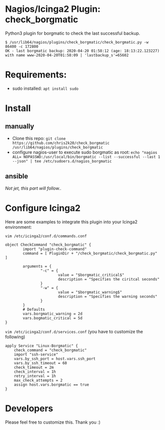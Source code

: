 # Nagios/Icinga2 Plugin: check_borgmatic 
Python3 plugin for borgmatic to check the last successful backup.
```
$ /usr/lib64/nagios/plugins/check_borgmatic/check_borgmatic.py -w 86400 -c 172800
OK - last borgmatic backup: 2020-04-20 01:58:12 (age: 18:13:22.123227) with name www-2020-04-20T01:58:09 | 'lastbackup_s'=65602
```

# Requirements: 
- sudo installed: `apt install sudo` 

# Install
## manually  
- Clone this repo: `git clone https://github.com/chris2k20/check_borgmatic /usr/lib64/nagios/plugins/check_borgmatic`
- configure nagios-user to execute sudo borgmatic as root: `echo "nagios ALL= NOPASSWD:/usr/local/bin/borgmatic --list --successful --last 1 --json" | tee /etc/sudoers.d/nagios_borgmatic`

## ansible
_Not jet, this part will follow.._

# Configure Icinga2 
Here are some examples to integrate this plugin into your Icinga2 environment:

`vim /etc/icinga2/conf.d/commands.conf`
    
    object CheckCommand "check_borgmatic" {
            import "plugin-check-command"
            command = [ PluginDir + "/check_borgmatic/check_borgmatic.py" ]

            arguments = {
                    "-c" = {
                            value = "$borgmatic_critical$"
                            description = "Specifies the ciritcal seconds"
                    }
                    "-w" = {
                            value = "$borgmatic_warning$"
                            description = "Specifies the warning seconds"
                    }
            }
            # Defaults
            vars.borgmatic_warning = 2d
            vars.bogmatic_critical = 5d
    }

`vim /etc/icinga2/conf.d/services.conf` (you have to customize the following)

    apply Service "Linux-Borgmatic" {
        check_command = "check_borgmatic"
        import "ssh-service"
        vars.by_ssh_port = host.vars.ssh_port
        vars.by_ssh_timeout = 60
        check_timeout = 2m
        check_interval = 1h
        retry_interval = 1h
        max_check_attempts = 2
        assign host.vars.borgmatic == true
    }

# Developers 
Please feel free to customize this. Thank you :) 
